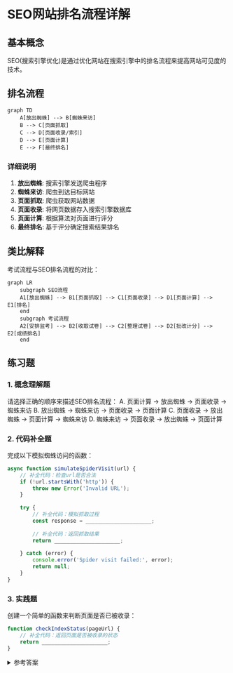 # SEO网站排名流程详解

## 基本概念

SEO(搜索引擎优化)是通过优化网站在搜索引擎中的排名流程来提高网站可见度的技术。

## 排名流程

```mermaid
graph TD
    A[放出蜘蛛] --> B[蜘蛛来访]
    B --> C[页面抓取]
    C --> D[页面收录/索引]
    D --> E[页面计算]
    E --> F[最终排名]
```

### 详细说明

1. **放出蜘蛛**: 搜索引擎发送爬虫程序
2. **蜘蛛来访**: 爬虫到达目标网站
3. **页面抓取**: 爬虫获取网站数据
4. **页面收录**: 将网页数据存入搜索引擎数据库
5. **页面计算**: 根据算法对页面进行评分
6. **最终排名**: 基于评分确定搜索结果排名

## 类比解释

考试流程与SEO排名流程的对比：

```mermaid
graph LR
    subgraph SEO流程
    A1[放出蜘蛛] --> B1[页面抓取] --> C1[页面收录] --> D1[页面计算] --> E1[排名]
    end
    subgraph 考试流程
    A2[安排监考] --> B2[收取试卷] --> C2[整理试卷] --> D2[批改计分] --> E2[成绩排名]
    end
```

## 练习题

### 1. 概念理解题
请选择正确的顺序来描述SEO排名流程：
A. 页面计算 -> 放出蜘蛛 -> 页面收录 -> 蜘蛛来访
B. 放出蜘蛛 -> 蜘蛛来访 -> 页面收录 -> 页面计算
C. 页面收录 -> 放出蜘蛛 -> 页面计算 -> 蜘蛛来访
D. 蜘蛛来访 -> 页面收录 -> 放出蜘蛛 -> 页面计算

### 2. 代码补全题
完成以下模拟蜘蛛访问的函数：

```javascript
async function simulateSpiderVisit(url) {
    // 补全代码：检查url是否合法
    if (!url.startsWith('http')) {
        throw new Error('Invalid URL');
    }
    
    try {
        // 补全代码：模拟抓取过程
        const response = _____________________;
        
        // 补全代码：返回抓取结果
        return _____________________;
        
    } catch (error) {
        console.error('Spider visit failed:', error);
        return null;
    }
}
```

### 3. 实践题
创建一个简单的函数来判断页面是否已被收录：

```javascript
function checkIndexStatus(pageUrl) {
    // 补全代码：返回页面是否被收录的状态
    return _____________________;
}
```

<details>
<summary>参考答案</summary>

1. 概念理解题答案：B

2. 代码补全题答案：
```javascript
// 第一处补全
const response = await fetch(url);

// 第二处补全
return response.ok ? await response.text() : null;
```

3. 实践题答案：
```javascript
function checkIndexStatus(pageUrl) {
    return fetch(`https://api.search.engine/index-status?url=${encodeURIComponent(pageUrl)}`)
        .then(response => response.json())
        .then(data => data.isIndexed);
}
```
</details>